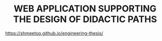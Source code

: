 <h1 align="center">WEB APPLICATION SUPPORTING THE DESIGN OF DIDACTIC PATHS</h1>

https://shmeetoo.github.io/engineering-thesis/

